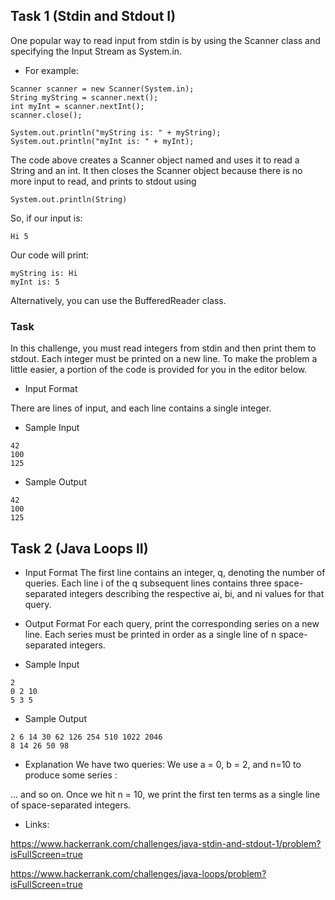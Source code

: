 ## Task 1 (Stdin and Stdout I)

One popular way to read input from stdin is by using the Scanner class and specifying the Input Stream as System.in. 

- For example:

```
Scanner scanner = new Scanner(System.in);
String myString = scanner.next();
int myInt = scanner.nextInt();
scanner.close();

System.out.println("myString is: " + myString);
System.out.println("myInt is: " + myInt);
```

The code above creates a Scanner object named  and uses it to read a String and an int. It then closes the Scanner object because there is no more input to read, and prints to stdout using

```
System.out.println(String)
```
So, if our input is:
```
Hi 5
```
Our code will print:
```
myString is: Hi
myInt is: 5
```
Alternatively, you can use the BufferedReader class.

### Task 

In this challenge, you must read  integers from stdin and then print them to stdout. Each integer must be printed on a new line. To make the problem a little easier, a portion of the code is provided for you in the editor below.

- Input Format

There are  lines of input, and each line contains a single integer.

- Sample Input
```
42
100
125
```
- Sample Output
```
42
100
125
```

## Task 2 (Java Loops II)

- Input Format
The first line contains an integer, q, denoting the number of queries. 
Each line i of the q subsequent lines contains three space-separated integers describing the respective ai, bi, and ni values for that query.

- Output Format
For each query, print the corresponding series on a new line. Each series must be printed in order as a single line of n space-separated integers.

- Sample Input
``` 
2
0 2 10
5 3 5
```

- Sample Output
```
2 6 14 30 62 126 254 510 1022 2046
8 14 26 50 98
```

- Explanation
We have two queries:
We use a = 0, b = 2, and n=10 to produce some series :

... and so on.
Once we hit n = 10, we print the first ten terms as a single line of space-separated integers.

- Links:

https://www.hackerrank.com/challenges/java-stdin-and-stdout-1/problem?isFullScreen=true

https://www.hackerrank.com/challenges/java-loops/problem?isFullScreen=true